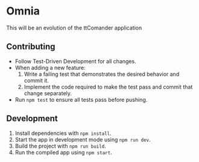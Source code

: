 # Omnia
This will be an evolution of the ttComander application

## Contributing

- Follow Test-Driven Development for all changes.
- When adding a new feature:
  1. Write a failing test that demonstrates the desired behavior and commit it.
  2. Implement the code required to make the test pass and commit that change separately.
- Run `npm test` to ensure all tests pass before pushing.

## Development

1. Install dependencies with `npm install`.
2. Start the app in development mode using `npm run dev`.
3. Build the project with `npm run build`.
4. Run the compiled app using `npm start`.
